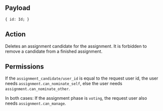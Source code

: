 ## Payload
```
{ id: Id; }
```

## Action
Deletes an assignment candidate for the assignment. It is forbidden to remove a candidate from a finished assignment.

## Permissions
If the `assignment_candidate/user_id` is equal to the request user id, the user needs `assignment.can_nominate_self`, else the user needs `assignment.can_nominate_other`.

In both cases: If the assignment phase is `voting`, the request user also needs `assignment.can_manage`.
